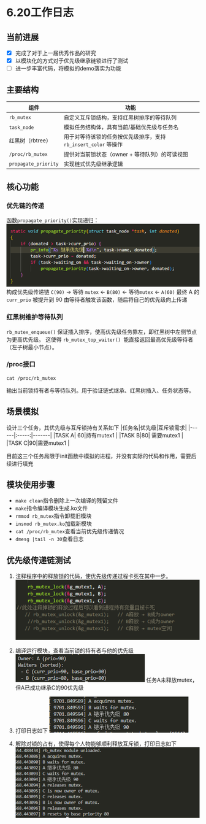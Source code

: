 
# 6.20工作日志

## 当前进展
- [x] 完成了对于上一届优秀作品的研究
- [x] 以模块化的方式对于优先级继承链锁进行了测试
- [ ] 进一步丰富代码，将模拟的demo落实为功能
## 主要结构
| 组件                   | 功能                                        |
| -------------------- | ----------------------------------------- |
| `rb_mutex`           | 自定义互斥锁结构，支持红黑树排序的等待队列    |
| `task_node`          | 模拟任务结构体，具有当前/基础优先级与任务名    |
| 红黑树（rbtree）          | 用于对等待该锁的任务按优先级排序，支持 `rb_insert_color` 等操作 |
| `/proc/rb_mutex`     | 提供对当前锁状态（owner + 等待队列）的可读视图     |
| `propagate_priority` | 实现链式优先级继承逻辑     |
## 核心功能
### 优先链的传递
函数` propagate_priority() `实现递归：
![alt text](image.png)
构成优先级传递链
`C(90)` → 等待 `mutex` ← `B(80)` ← 等待`mutex` ← `A(60)`
最终 A 的 `curr_prio` 被提升到 90
由等待者触发该函数，随后将自己的优先级向上传递
### 红黑树维护等待队列
`rb_mutex_enqueue()` 保证插入排序，使高优先级任务靠左，即红黑树中左侧节点为更高优先级。
这使得 `rb_mutex_top_waiter() `能直接返回最高优先级等待者（左子树最小节点）。
### /proc接口
```
cat /proc/rb_mutex
```
输出当前锁持有者与等待队列。用于验证链式继承、红黑树插入、任务状态等。
## 场景模拟
设计三个任务，其优先级与互斥锁持有关系如下
|任务名|优先级|互斥锁需求|
|------|:-----:|-------|
|TASK A| 60|持有mutex1 |
|TASK B|80| 需要mutex1 |
|TASK C|90|需要mutex1 | 

目前这三个任务局限于init函数中模拟的进程，并没有实际的代码和作用，需要后续进行填充
## 模块使用步骤
- `make clean`指令删除上一次编译的残留文件
- `make`指令编译模块生成.ko文件
- `rmmod rb_mutex`指令卸载旧模块
- `insmod rb_mutex.ko`加载新模块
- `cat /proc/rb_mutex`查看当前优先级传递情况
- `dmesg |tail -n 30`查看日志
## 优先级传递链测试
1. 注释程序中的释放锁的代码，使优先级传递过程卡死在其中一步。
    ![alt text](image-2.png)
2. 编译运行模块，查看当前锁的持有者与他的优先级
    ![alt text](image-3.png)
    任务A未释放mutex，但A已成功继承C的90优先级
3.  打印日志如下
    ![alt text](image-4.png)

4. 解除对锁的占有，使得每个人物能够顺利释放互斥锁，打印日志如下
   ![alt text](image-5.png)
